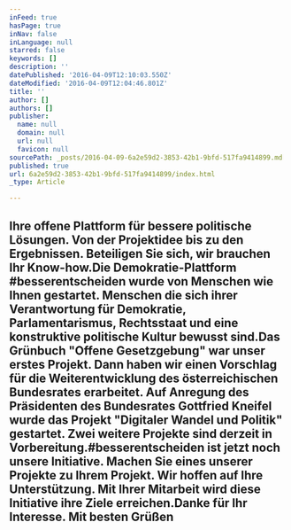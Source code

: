 ```yaml
---
inFeed: true
hasPage: true
inNav: false
inLanguage: null
starred: false
keywords: []
description: ''
datePublished: '2016-04-09T12:10:03.550Z'
dateModified: '2016-04-09T12:04:46.801Z'
title: ''
author: []
authors: []
publisher:
  name: null
  domain: null
  url: null
  favicon: null
sourcePath: _posts/2016-04-09-6a2e59d2-3853-42b1-9bfd-517fa9414899.md
published: true
url: 6a2e59d2-3853-42b1-9bfd-517fa9414899/index.html
_type: Article

---
```

## Ihre offene Plattform für bessere politische Lösungen. Von der Projektidee bis zu den Ergebnissen. Beteiligen Sie sich, wir brauchen Ihr Know-how.Die Demokratie-Plattform \#besserentscheiden wurde von Menschen wie Ihnen gestartet. Menschen die sich ihrer Verantwortung für Demokratie, Parlamentarismus, Rechtsstaat und eine konstruktive politische Kultur bewusst sind.Das Grünbuch "Offene Gesetzgebung" war unser erstes Projekt. Dann haben wir einen Vorschlag für die Weiterentwicklung des österreichischen Bundesrates erarbeitet. Auf Anregung des Präsidenten des Bundesrates Gottfried Kneifel wurde das Projekt "Digitaler Wandel und Politik" gestartet. Zwei weitere Projekte sind derzeit in Vorbereitung.\#besserentscheiden ist jetzt noch unsere Initiative. Machen Sie eines unserer Projekte zu Ihrem Projekt. Wir hoffen auf Ihre Unterstützung. Mit Ihrer Mitarbeit wird diese Initiative ihre Ziele erreichen.Danke für Ihr Interesse. Mit besten Grüßen